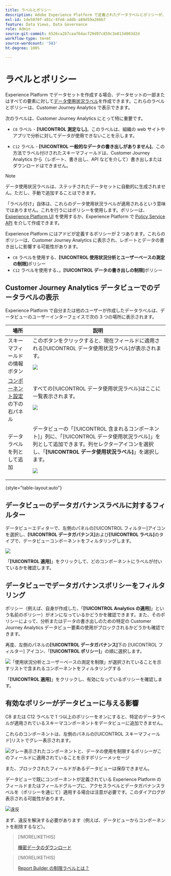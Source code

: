 ```yaml
---
title: ラベルとポリシー
description: Adobe Experience Platform で定義されたデータラベルとポリシーが、Customer Journey Analytics のデータビューとレポートに与える影響について説明します。
exl-id: 1de5070f-a91c-4fe6-addb-a89d59a280b7
feature: Data Views, Data Governance
role: Admin
source-git-commit: 6526ca2b7caaf64acf29d97c859c3e813d003d2d
workflow-type: tm+mt
source-wordcount: '583'
ht-degree: 100%

---
```


# ラベルとポリシー

Experience Platform でデータセットを作成する場合、データセットの一部またはすべての要素に対して[データ使用状況ラベル](https://experienceleague.adobe.com/ja/docs/experience-platform/data-governance/labels/reference)を作成できます。これらのラベルとポリシーは、Customer Journey Analytics で表示できます。

次のラベルは、Customer Journey Analytics にとって特に重要です。

* `C8` ラベル - **[!UICONTROL 測定なし]**。このラベルは、組織の web サイトやアプリで分析に対してデータが使用できないことを示します。

* `C12` ラベル - **[!UICONTROL 一般的なデータの書き出しがありません]**。この方法でラベル付けされたスキーマフィールドは、Customer Journey Analytics から（レポート、書き出し、API などを介して）書き出しまたはダウンロードはできません。

>[!NOTE]
>
>データ使用状況ラベルは、ステッチされたデータセットに自動的に生成されません。ただし、手動で追加することはできます。

「ラベル付け」自体は、これらのデータ使用状況ラベルが適用されるという意味ではありません。これを行うにはポリシーを使用します。ポリシーは、[Experience Platform UI](https://experienceleague.adobe.com/ja/docs/experience-platform/data-governance/policies/user-guide) を使用するか、Experience Platform で [Policy Service API](https://experienceleague.adobe.com/ja/docs/experience-platform/data-governance/api/overview) を介して作成できます。

Experience Platform にはアドビが定義するポリシーが 2 つあります。これらのポリシーは、Customer Journey Analytics に表示され、レポートとデータの書き出しに影響する可能性があります。

* `C8` ラベルを使用する、**[!UICONTROL 使用状況分析とユーザーベースの測定の制限]**&#x200B;ポリシー
* `C12` ラベルを使用する、。**[!UICONTROL データの書き出しの制限]**&#x200B;ポリシー

## Customer Journey Analytics データビューでのデータラベルの表示

Experience Platform で自分または他のユーザーが作成したデータラベルは、データビューのユーザーインターフェイスで次の 3 つの場所に表示されます。

| 場所 | 説明 |
| --- | --- |
| スキーマフィールドの情報ボタン | このボタンをクリックすると、現在フィールドに適用される[!UICONTROL データ使用状況ラベル]が表示されます。<p>![](assets/data-label-left.png) |
| [コンポーネント設定](/help/data-views/component-settings/overview.md)の下の右パネル | すべての[!UICONTROL データ使用状況ラベル]はここに一覧表示されます。<p>![](assets/data-label-right.png) |
| データラベルを列として追加 | データビューの「[!UICONTROL 含まれるコンポーネント]」列に、「[!UICONTROL データ使用状況ラベル]」を列として追加できます。列セレクターアイコンを選択し、「**[!UICONTROL データ使用状況ラベル]**」を選択します。<p>![](assets/data-label-column.png) |

{style="table-layout:auto"}

## データビューのデータガバナンスラベルに対するフィルター

データビューエディターで、左側のパネルの[!UICONTROL フィルター]アイコンを選択し、**[!UICONTROL データガバナンス]**&#x200B;および&#x200B;**[!UICONTROL ラベル]**&#x200B;のタイプで、データビューコンポーネントをフィルタリングします。

![](assets/filter-labels.png)

「**[!UICONTROL 適用]**」をクリックして、どのコンポーネントにラベルが付いているかを確認します。

## データビューでデータガバナンスポリシーをフィルタリング

ポリシー（例えば、自身が作成した、「**[!UICONTROL Analytics の適用]**」という名前のポリシー）がオンになっているかどうかを確認できます。また、そのポリシーによって、分析またはデータの書き出しのための特定の Customer Journey Analytics データビュー要素の使用がブロックされるかどうかも確認できます。

再度、左側のパネルの&#x200B;**[!UICONTROL データガバナンス]**&#x200B;下の [!UICONTROL フィルター] アイコン、「**[!UICONTROL ポリシー]**」の順に選択します。

![「使用状況分析とユーザーベースの測定を制限」が選択されていることを示すリストで含まれるコンポーネントをフィルタリングする](assets/filter-policies.png)

「**[!UICONTROL 適用]**」をクリックし、有効になっているポリシーを確認します。

## 有効なポリシーがデータビューに与える影響

C8 または C12 ラベルで 1 つ以上のポリシーをオンにすると、特定のデータラベルが適用されているスキーマコンポーネントをデータビューに追加できません。

これらのコンポーネントは、左側のパネルの[!UICONTROL スキーマフィールド]リストでグレー表示されます。

![グレー表示されたコンポーネントと、データの使用を制限するポリシーがこのフィールドに適用されていることを示すポリシーメッセージ](assets/component-greyed.png)

また、ブロックされたフィールドがあるデータビューは保存できません。

データビューで既にコンポーネントが定義されている Experience Platform のフィールドまたはフィールドグループに、アクセスラベルとデータガバナンスラベルを（ポリシーを通じて）適用する場合は注意が必要です。このダイアログが表示される可能性があります。

![違反](assets/violation.png)

まず、違反を解決する必要があります（例えば、データビューからコンポーネントを削除するなど）。


>[!MORELIKETHIS]
>
>[機密データのダウンロード](/help/analysis-workspace/export/download-send.md)

>[!MORELIKETHIS]
>
>[Report Builder の制限ラベルとは？](https://experienceleague.adobe.com/ja/docs/analytics-platform/using/cja-reportbuilder/restricted-labels)


